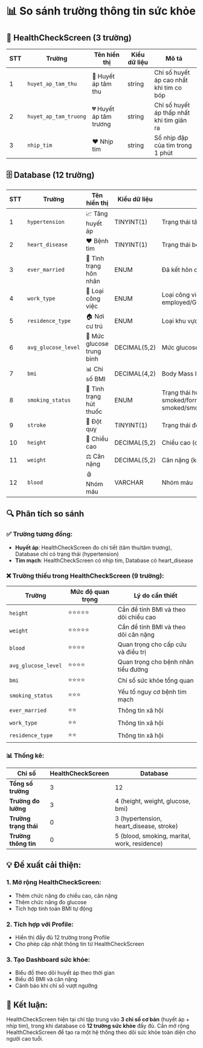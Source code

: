 # 📊 So sánh trường thông tin sức khỏe

## 🏥 HealthCheckScreen (3 trường)

| STT | Trường | Tên hiển thị | Kiểu dữ liệu | Mô tả |
|-----|--------|--------------|--------------|-------|
| 1 | `huyet_ap_tam_thu` | 💓 Huyết áp tâm thu | string | Chỉ số huyết áp cao nhất khi tim co bóp |
| 2 | `huyet_ap_tam_truong` | 💔 Huyết áp tâm trương | string | Chỉ số huyết áp thấp nhất khi tim giãn ra |
| 3 | `nhip_tim` | ❤️ Nhịp tim | string | Số nhịp đập của tim trong 1 phút |

## 🗄️ Database (12 trường)

| STT | Trường | Tên hiển thị | Kiểu dữ liệu | Mô tả |
|-----|--------|--------------|--------------|-------|
| 1 | `hypertension` | 📈 Tăng huyết áp | TINYINT(1) | Trạng thái tăng huyết áp (0: Không, 1: Có) |
| 2 | `heart_disease` | ❤️ Bệnh tim | TINYINT(1) | Trạng thái bệnh tim (0: Không, 1: Có) |
| 3 | `ever_married` | 💍 Tình trạng hôn nhân | ENUM | Đã kết hôn chưa (Yes/No) |
| 4 | `work_type` | 💼 Loại công việc | ENUM | Loại công việc (Private/Self-employed/Govt_job/children/Never_worked) |
| 5 | `residence_type` | 🏠 Nơi cư trú | ENUM | Loại khu vực (Urban/Rural) |
| 6 | `avg_glucose_level` | 🍬 Mức glucose trung bình | DECIMAL(5,2) | Mức glucose trung bình (mg/dL) |
| 7 | `bmi` | 📊 Chỉ số BMI | DECIMAL(4,2) | Body Mass Index |
| 8 | `smoking_status` | 🚬 Tình trạng hút thuốc | ENUM | Trạng thái hút thuốc (never smoked/formerly smoked/smokes/Unknown) |
| 9 | `stroke` | 🧠 Đột quỵ | TINYINT(1) | Trạng thái đột quỵ (0: Không, 1: Có) |
| 10 | `height` | 📏 Chiều cao | DECIMAL(5,2) | Chiều cao (cm) |
| 11 | `weight` | ⚖️ Cân nặng | DECIMAL(5,2) | Cân nặng (kg) |
| 12 | `blood` | 🩸 Nhóm máu | VARCHAR | Nhóm máu |

## 🔍 Phân tích so sánh

### ✅ **Trường tương đồng:**
- **Huyết áp**: HealthCheckScreen đo chi tiết (tâm thu/tâm trương), Database chỉ có trạng thái (hypertension)
- **Tim mạch**: HealthCheckScreen có nhịp tim, Database có heart_disease

### ❌ **Trường thiếu trong HealthCheckScreen (9 trường):**

| Trường | Mức độ quan trọng | Lý do cần thiết |
|--------|-------------------|-----------------|
| `height` | ⭐⭐⭐⭐⭐ | Cần để tính BMI và theo dõi chiều cao |
| `weight` | ⭐⭐⭐⭐⭐ | Cần để tính BMI và theo dõi cân nặng |
| `blood` | ⭐⭐⭐⭐ | Quan trọng cho cấp cứu và điều trị |
| `avg_glucose_level` | ⭐⭐⭐⭐ | Quan trọng cho bệnh nhân tiểu đường |
| `bmi` | ⭐⭐⭐⭐ | Chỉ số sức khỏe tổng quan |
| `smoking_status` | ⭐⭐⭐ | Yếu tố nguy cơ bệnh tim mạch |
| `ever_married` | ⭐⭐ | Thông tin xã hội |
| `work_type` | ⭐⭐ | Thông tin xã hội |
| `residence_type` | ⭐⭐ | Thông tin xã hội |

### 📊 **Thống kê:**

| Chỉ số | HealthCheckScreen | Database |
|--------|-------------------|----------|
| **Tổng số trường** | 3 | 12 |
| **Trường đo lường** | 3 | 4 (height, weight, glucose, bmi) |
| **Trường trạng thái** | 0 | 3 (hypertension, heart_disease, stroke) |
| **Trường thông tin** | 0 | 5 (blood, smoking, marital, work, residence) |

## 💡 **Đề xuất cải thiện:**

### 1. **Mở rộng HealthCheckScreen:**
- Thêm chức năng đo chiều cao, cân nặng
- Thêm chức năng đo glucose
- Tích hợp tính toán BMI tự động

### 2. **Tích hợp với Profile:**
- Hiển thị đầy đủ 12 trường trong Profile
- Cho phép cập nhật thông tin từ HealthCheckScreen

### 3. **Tạo Dashboard sức khỏe:**
- Biểu đồ theo dõi huyết áp theo thời gian
- Biểu đồ BMI và cân nặng
- Cảnh báo khi chỉ số vượt ngưỡng

## 🎯 **Kết luận:**

HealthCheckScreen hiện tại chỉ tập trung vào **3 chỉ số cơ bản** (huyết áp + nhịp tim), trong khi database có **12 trường sức khỏe** đầy đủ. Cần mở rộng HealthCheckScreen để tạo ra một hệ thống theo dõi sức khỏe toàn diện cho người cao tuổi. 
